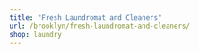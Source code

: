 ```yaml
---
title: "Fresh Laundromat and Cleaners"
url: /brooklyn/fresh-laundromat-and-cleaners/
shop: laundry
---
```

